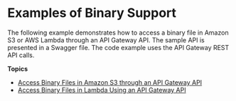 # Examples of Binary Support<a name="api-gateway-content-encodings-examples"></a>

The following example demonstrates how to access a binary file in Amazon S3 or AWS Lambda through an API Gateway API\. The sample API is presented in a Swagger file\. The code example uses the API Gateway REST API calls\.

**Topics**
+ [Access Binary Files in Amazon S3 through an API Gateway API](api-gateway-content-encodings-examples-image-s3.md)
+ [Access Binary Files in Lambda Using an API Gateway API](api-gateway-content-encodings-examples-image-lambda.md)